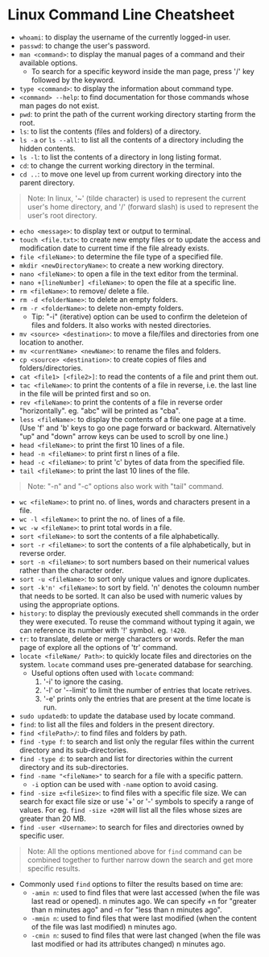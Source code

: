 # Linux Command Line Cheatsheet

- `whoami`: to display the username of the currently logged-in user.
- `passwd`: to change the user's password.
- `man <command>`: to display the manual pages of a command and their available options.
   - To search for a specific keyword inside the man page, press '/' key followed by the keyword.
- `type <command>`: to display the information about command type.
- `<command> --help`: to find documentation for those commands whose man pages do not exist.
- `pwd`: to print the path of the current working directory starting frorm the root.
- `ls`: to list the contents (files and folders) of a directory.
- `ls -a` or `ls --all`: to list all the contents of a directory including the hidden contents.
- `ls -l`: to list the contents of a directory in long listing format.
- `cd`: to change the current working directory in the terminal.
- `cd ..`: to move one level up from current working directory into the parent directory.
> Note: In linux, '~' (tilde character) is used to represent the current user's home directory, and '/' (forward slash) is used to represent the user's root directory.
- `echo <message>`: to display text or output to terminal.
- `touch <file.txt>`: to create new empty files or to update the access and modification date to current time if the file already exists.
- `file <fileName>`: to determine the file type of a specified file.
- `mkdir <newDirectoryName>`: to create a new working directory.
- `nano <fileName>`: to open a file in the text editor from the terminal.
- `nano +[lineNumber] <fileName>`: to open the file at a specific line.
- `rm <fileName>`: to remove/ delete a file.
- `rm -d <folderName>`: to delete an empty folders.
- `rm -r <folderName>`: to delete non-empty folders.
   - Tip: "-i" (iterative) option can be used to confirm the deleteion of files and folders. It also works with nested directories.
- `mv <source> <destination>`: to move a file/files and directories from one location to another.
- `mv <currentName> <newName>`: to rename the files and folders.
- `cp <source> <destination>`: to create copies of files and folders/directories.
- `cat <file1> [<file2>]`: to read the contents of a file and print them out.
- `tac <fileName>`: to print the contents of a file in reverse, i.e. the last line in the file will be printed first and so on.
- `rev <fileName>`: to print the contents of a file in reverse order "horizontally". eg. "abc" will be printed as "cba".
- `less <fileName>`: to display the contents of a file one page at a time. (Use 'f' and 'b' keys to go one page forward or backward. Alternatively "up" and "down" arrow keys can be used to scroll by one line.)
- `head <fileName>`: to print the first 10 lines of a file.
- `head -n <fileName>`: to print first n lines of a file.
- `head -c <fileName>`: to print 'c' bytes of data from the specified file.
- `tail <fileName>`: to print the last 10 lines of the file.
> Note: "-n" and "-c" options also work with "tail" command.
- `wc <fileName>`: to print no. of lines, words and characters present in a file.
- `wc -l <fileName>`: to print the no. of lines of a file.
- `wc -w <fileName>`: to print total words in a file.
- `sort <fileName>`: to sort the contents of a file alphabetically.
- `sort -r <fileName>`: to sort the contents of a file alphabetically, but in reverse order.
- `sort -n <fileName>`: to sort numbers based on their numerical values rather than the character order.
- `sort -u <fileName>`: to sort only unique values and ignore duplicates.
- `sort -k'n' <fileName>`: to sort by field. 'n' denotes the coloumn number that needs to be sorted. It can also be used with numeric values by using the appropriate options.
- `history`: to display the previously executed shell commands in the order they were executed. To reuse the command without typing it again, we can reference its number with '!' symbol. eg. `!420`.
- `tr`: to translate, delete or merge characters or words. Refer the man page of explore all the options of 'tr' command.
- `locate <fileName/ Path>`: to quickly locate files and directories on the system. `locate` command uses pre-generated database for searching.
   - Useful options often used with `locate` command:
     1) '-i' to ignore the casing.
     2) '-l' or '--limit' to limit the number of entries that locate retrives.
     3) '-e' prints only the entries that are present at the time locate is run.
- `sudo updatedb`: to update the database used by locate command.
- `find`: to list all the files and folders in the present directory.
- `find <filePath>/`: to find files and folders by path.
- `find -type f`: to search and list only the regular files within the current directory and its sub-directories.
- `find -type d`: to search and list for directories within the current directory and its sub-directories.
- `find -name "<fileName>"` to search for a file with a specific pattern.
   - `-i` option can be used with `-name` option to avoid casing.
- `find -size ±<fileSize>`: to find files with a specific file size. We can search for exact file size or use '+' or '-' symbols to specify a range of values. For eg. `find -size +20M` will list all the files whose sizes are greater than 20 MB.
- `find -user <Username>`: to search for files and directories owned by specific user.
> Note: All the options mentioned above for `find` command can be combined together to further narrow down the search and get more specific results.
- Commonly used `find` options to filter the results based on time are:
  - `-amin n`: used to find files that were last accessed (when the file was last read or opened). n minutes ago. We can specify +n for "greater than n minutes
     ago" and -n for "less than n minutes ago".
  - `-mmin n`: used to find files that were last modified (when the content of the file was last modified) n minutes ago.
  - `-cmin n`: sused to find files that were last changed (when the file was last modified or had its attributes changed) n minutes ago.
 

